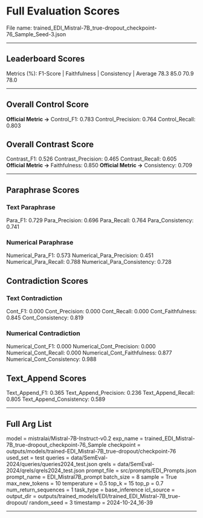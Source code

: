 # Full Evaluation Scores

File name: trained_EDI_Mistral-7B_true-dropout_checkpoint-76_Sample_Seed-3.json


---

## Leaderboard Scores

Metrics (%): F1-Score | Faithfulness | Consistency | Average
                78.3        85.0          70.9        78.0

---

## Overall Control Score

**Official Metric ->** Control_F1: 0.783
Control_Precision: 0.764
Control_Recall: 0.803

## Overall Contrast Score

Contrast_F1: 0.526
Contrast_Precision: 0.465
Contrast_Recall: 0.605
**Official Metric ->** Faithfulness: 0.850
**Official Metric ->** Consistency: 0.709

---


## Paraphrase Scores


### Text Paraphrase

Para_F1: 0.729
Para_Precision: 0.696
Para_Recall: 0.764
Para_Consistency: 0.741


### Numerical Paraphrase

Numerical_Para_F1: 0.573
Numerical_Para_Precision: 0.451
Numerical_Para_Recall: 0.788
Numerical_Para_Consistency: 0.728


## Contradiction Scores


### Text Contradiction

Cont_F1: 0.000
Cont_Precision: 0.000
Cont_Recall: 0.000
Cont_Faithfulness: 0.845
Cont_Consistency: 0.819


### Numerical Contradiction

Numerical_Cont_F1: 0.000
Numerical_Cont_Precision: 0.000
Numerical_Cont_Recall: 0.000
Numerical_Cont_Faithfulness: 0.877
Numerical_Cont_Consistency: 0.988


## Text_Append Scores

Text_Append_F1: 0.365
Text_Append_Precision: 0.236
Text_Append_Recall: 0.805
Text_Append_Consistency: 0.589

---

## Full Arg List

model = mistralai/Mistral-7B-Instruct-v0.2
exp_name = trained_EDI_Mistral-7B_true-dropout_checkpoint-76_Sample
checkpoint = outputs/models/trained-EDI_Mistral-7B_true-dropout/checkpoint-76
used_set = test
queries = data/SemEval-2024/queries/queries2024_test.json
qrels = data/SemEval-2024/qrels/qrels2024_test.json
prompt_file = src/prompts/EDI_Prompts.json
prompt_name = EDI_Mistral7B_prompt
batch_size = 8
sample = True
max_new_tokens = 10
temperature = 0.5
top_k = 15
top_p = 0.7
num_return_sequences = 1
task_type = base_inference
icl_source = 
output_dir = outputs/trained_models/EDI/trained_EDI_Mistral-7B_true-dropout/
random_seed = 3
timestamp = 2024-10-24_16-39

---


